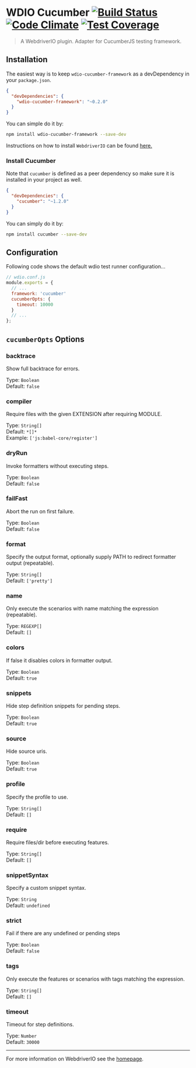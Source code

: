 WDIO Cucumber [![Build Status](https://travis-ci.org/webdriverio/wdio-cucumber-framework.svg?branch=master)](https://travis-ci.org/webdriverio/wdio-cucumber-framework) [![Code Climate](https://codeclimate.com/github/webdriverio/wdio-cucumber-framework/badges/gpa.svg)](https://codeclimate.com/github/webdriverio/wdio-cucumber-framework) [![Test Coverage](https://codeclimate.com/github/webdriverio/wdio-cucumber-framework/badges/coverage.svg)](https://codeclimate.com/github/webdriverio/wdio-cucumber-framework/coverage)
==========

> A WebdriverIO plugin. Adapter for CucumberJS testing framework.

## Installation

The easiest way is to keep `wdio-cucumber-framework` as a devDependency in your `package.json`.

```json
{
  "devDependencies": {
    "wdio-cucumber-framework": "~0.2.0"
  }
}
```

You can simple do it by:

```bash
npm install wdio-cucumber-framework --save-dev
```

Instructions on how to install `WebdriverIO` can be found [here.](http://webdriver.io/guide/getstarted/install.html)

### Install Cucumber

Note that `cucumber` is defined as a peer dependency so make sure it is installed in your project as well.

```json
{
  "devDependencies": {
    "cucumber": "~1.2.0"
  }
}
```

You can simply do it by:

```bash
npm install cucumber --save-dev
```

## Configuration

Following code shows the default wdio test runner configuration...

```js
// wdio.conf.js
module.exports = {
  // ...
  framework: 'cucumber'
  cucumberOpts: {
    timeout: 10000
  }
  // ...
};
```

## `cucumberOpts` Options

### backtrace
Show full backtrace for errors.

Type: `Boolean`<br>
Default: `false`

### compiler
Require files with the given EXTENSION after requiring MODULE.

Type: `String[]`<br>
Default: `*[]*`<br>
Example: `['js:babel-core/register']`

### dryRun
Invoke formatters without executing steps.

Type: `Boolean`<br>
Default: `false`

### failFast
Abort the run on first failure.

Type: `Boolean`<br>
Default: `false`

### format
Specify the output format, optionally supply PATH to redirect formatter output (repeatable).

Type: `String[]`<br>
Default: `['pretty']`

### name
Only execute the scenarios with name matching the expression (repeatable).

Type: `REGEXP[]`<br>
Default: `[]`

### colors
If false it disables colors in formatter output.

Type: `Boolean`<br>
Default: `true`

### snippets
Hide step definition snippets for pending steps.

Type: `Boolean`<br>
Default: `true`

### source
Hide source uris.

Type: `Boolean`<br>
Default: `true`

### profile
Specify the profile to use.

Type: `String[]`<br>
Default: `[]`

### require
Require files/dir before executing features.

Type: `String[]`<br>
Default: `[]`

### snippetSyntax
Specify a custom snippet syntax.

Type: `String`<br>
Default: `undefined`

### strict
Fail if there are any undefined or pending steps

Type: `Boolean`<br>
Default: `false`

### tags
Only execute the features or scenarios with tags matching the expression.

Type: `String[]`<br>
Default: `[]`

### timeout
Timeout for step definitions.

Type: `Number`<br>
Default: `30000`

----

For more information on WebdriverIO see the [homepage](http://webdriver.io).
